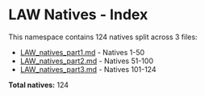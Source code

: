 # LAW Natives - Index

This namespace contains 124 natives split across 3 files:

- [LAW_natives_part1.md](LAW_natives_part1.md) - Natives 1-50
- [LAW_natives_part2.md](LAW_natives_part2.md) - Natives 51-100
- [LAW_natives_part3.md](LAW_natives_part3.md) - Natives 101-124

**Total natives:** 124

